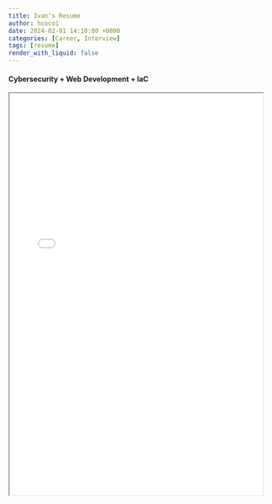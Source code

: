 ```yaml
---
title: Ivan's Resume
author: hcoco1
date: 2024-02-01 14:10:00 +0800
categories: [Career, Interview]
tags: [resume]
render_with_liquid: false
---
```



#### Cybersecurity + Web Development + IaC

<iframe src="/assets/Ivan_Arias_Resume.pdf" width="100%" height="800"></iframe>


